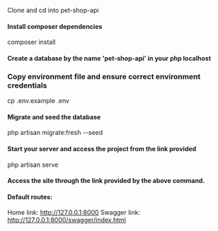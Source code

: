 <p> Clone and cd into pet-shop-api</p>

#### Install composer dependencies

composer install

#### Create a database by the name 'pet-shop-api' in your php localhost

### Copy environment file and ensure correct environment credentials

cp .env.example .env

#### Migrate and seed the database

php artisan migrate:fresh --seed

#### Start your server and access the project from the link provided

php artisan serve

#### Access the site through the link provided by the above command.

#### Default routes:

Home link: http://127.0.0.1:8000
Swagger link: http://127.0.0.1:8000/swagger/index.html
